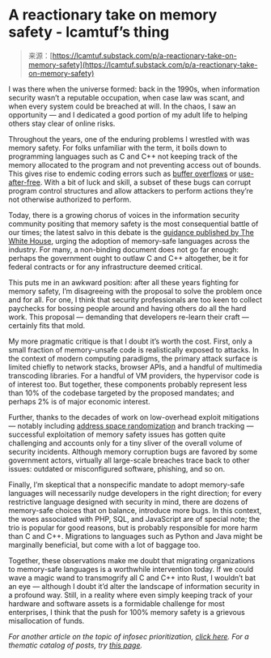 <!--yml
category: 未分类
date: 2024-05-27 14:31:18
-->

# A reactionary take on memory safety - lcamtuf’s thing

> 来源：[https://lcamtuf.substack.com/p/a-reactionary-take-on-memory-safety](https://lcamtuf.substack.com/p/a-reactionary-take-on-memory-safety)

I was there when the universe formed: back in the 1990s, when information security wasn’t a reputable occupation, when case law was scant, and when every system could be breached at will. In the chaos, I saw an opportunity — and I dedicated a good portion of my adult life to helping others stay clear of online risks.

Throughout the years, one of the enduring problems I wrestled with was memory safety. For folks unfamiliar with the term, it boils down to programming languages such as C and C++ not keeping track of the memory allocated to the program and not preventing access out of bounds. This gives rise to endemic coding errors such as [buffer overflows](https://en.wikipedia.org/wiki/Buffer_overflow) or [use-after-free](https://en.wikipedia.org/wiki/Dangling_pointer). With a bit of luck and skill, a subset of these bugs can corrupt program control structures and allow attackers to perform actions they’re not otherwise authorized to perform.

Today, there is a growing chorus of voices in the information security community positing that memory safety is the most consequential battle of our times; the latest salvo in this debate is the [guidance published by The White House](https://www.whitehouse.gov/wp-content/uploads/2024/02/Final-ONCD-Technical-Report.pdf), urging the adoption of memory-safe languages across the industry. For many, a non-binding document does not go far enough: perhaps the government ought to outlaw C and C++ altogether, be it for federal contracts or for any infrastructure deemed critical.

This puts me in an awkward position: after all these years fighting for memory safety, I’m disagreeing with the proposal to solve the problem once and for all. For one, I think that security professionals are too keen to collect paychecks for bossing people around and having others do all the hard work. This proposal — demanding that developers re-learn their craft — certainly fits that mold.

My more pragmatic critique is that I doubt it’s worth the cost. First, only a small fraction of memory-unsafe code is realistically exposed to attacks. In the context of modern computing paradigms, the primary attack surface is limited chiefly to network stacks, browser APIs, and a handful of multimedia transcoding libraries. For a handful of VM providers, the hypervisor code is of interest too. But together, these components probably represent less than 10% of the codebase targeted by the proposed mandates; and perhaps 2% is of major economic interest.

Further, thanks to the decades of work on low-overhead exploit mitigations — notably including [address space randomization](https://en.wikipedia.org/wiki/Address_space_layout_randomization) and branch tracking — successful exploitation of memory safety issues has gotten quite challenging and accounts only for a tiny sliver of the overall volume of security incidents. Although memory corruption bugs are favored by some government actors, virtually all large-scale breaches trace back to other issues: outdated or misconfigured software, phishing, and so on.

Finally, I’m skeptical that a nonspecific mandate to adopt memory-safe languages will necessarily nudge developers in the right direction; for every restrictive language designed with security in mind, there are dozens of memory-safe choices that on balance, introduce more bugs. In this context, the woes associated with PHP, SQL, and JavaScript are of special note; the trio is popular for good reasons, but is probably responsible for more harm than C and C++. Migrations to languages such as Python and Java might be marginally beneficial, but come with a lot of baggage too.

Together, these observations make me doubt that migrating organizations to memory-safe languages is a worthwhile intervention today. If we could wave a magic wand to transmogrify all C and C++ into Rust, I wouldn’t bat an eye — although I doubt it’d alter the landscape of information security in a profound way. Still, in a reality where even simply keeping track of your hardware and software assets is a formidable challenge for most enterprises, I think that the push for 100% memory safety is a grievous misallocation of funds.

*For another article on the topic of infosec prioritization, [click here](https://lcamtuf.substack.com/p/product-security-barking-up-the-wrong). For a thematic catalog of posts, try [this page](https://lcamtuf.coredump.cx/offsite.shtml).*